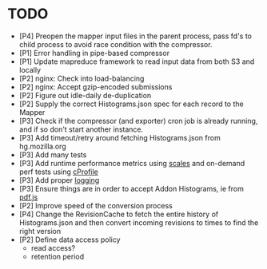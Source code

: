 TODO
====

- [P4] Preopen the mapper input files in the parent process, pass fd's to child process to avoid race condition with the compressor.
- [P1] Error handling in pipe-based compressor
- [P1] Update mapreduce framework to read input data from both S3 and locally
- [P2] nginx: Check into load-balancing
- [P2] nginx: Accept gzip-encoded submissions
- [P2] Figure out idle-daily de-duplication
- [P2] Supply the correct Histograms.json spec for each record to the Mapper
- [P3] Check if the compressor (and exporter) cron job is already running, and if so don't start another instance.
- [P3] Add timeout/retry around fetching Histograms.json from hg.mozilla.org
- [P3] Add many tests
- [P3] Add runtime performance metrics using [scales][1] and on-demand perf tests
  using [cProfile][3]
- [P3] Add proper [logging][2]
- [P3] Ensure things are in order to accept Addon Histograms, ie from [pdf.js][5]
- [P2] Improve speed of the conversion process
- [P4] Change the RevisionCache to fetch the entire history of Histograms.json and
  then convert incoming revisions to times to find the right version
- [P2] Define data access policy
  -  read access?
  -  retention period

[1]: https://github.com/Cue/scales "Scales"
[2]: http://docs.python.org/2/library/logging.html "Python Logging"
[3]: http://docs.python.org/2/library/profile.html "Python Profilers"
[4]: http://boto.s3.amazonaws.com/s3_tut.html "Using S3 with boto"
[5]: https://github.com/mozilla/pdf.js/pull/3532/files#L1R29
[6]: http://stackoverflow.com/questions/7561663/appending-to-the-end-of-a-file-in-a-concurrent-environment
